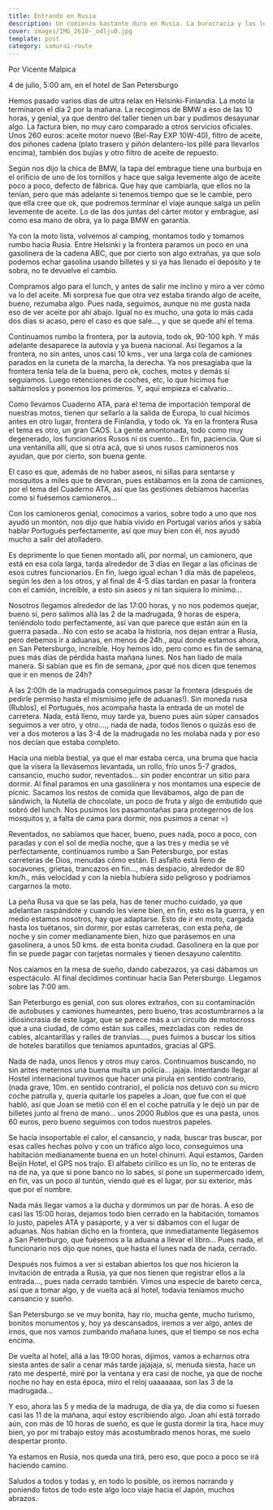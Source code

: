 ```yaml
---
title: Entrando en Rusia
description: Un comienzo bastante duro en Rusia. La burocracia y las leyes no escritas hacen acto de presencia
cover: images/IMG_2610-_odlju0.jpg
template: post
category: samurai-route
---
```


Por Vicente Malpica

4 de julio, 5:00 am, en el hotel de San Petersburgo

Hemos pasado varios días de ultra relax en Helsinki-Finlandia. La moto la terminaron el día 2 por la mañana. La recogimos de BMW a eso de las 10 horas, y genial, ya que dentro del taller tienen un bar y pudimos desayunar algo. La factura bien, no muy caro comparado a otros servicios oficiales. Unos 260 euros: aceite motor nuevo (Bel-Ray EXP 10W-40), filtro de aceite, dos piñones cadena (plato trasero y piñón delantero-los pillé para llevarlos encima), también dos bujías y otro filtro de aceite de repuesto.

Según nos dijo la chica de BMW, la tapa del embrague tiene una burbuja en el orificio de uno de los tornillos y hace que salga levemente algo de aceite poco a poco, defecto de fábrica. Que hay que cambiarla, que ellos no la tenían, pero que más adelante si tenemos tiempo que se le cambie, pero que ella cree que ok, que podremos terminar el viaje aunque salga un pelín levemente de aceite. Lo de las dos juntas del cárter motor y embrague, así como esa mano de obra, ya lo paga BMW en garantía.

Ya con la moto lista, volvemos al camping, montamos todo y tomamos rumbo hacia Rusia. Entre Helsinki y la frontera paramos un poco en una gasolinera de la cadena ABC, que por cierto son algo extrañas, ya que solo podemos echar gasolina usando billetes y si ya has llenado el depósito y te sobra, no te devuelve el cambio.

Compramos algo para el lunch, y antes de salir me inclino y miro a ver cómo va lo del aceite. Mi sorpresa fue que otra vez estaba tirando algo de aceite, bueno, rezumaba algo. Pues nada, seguimos, aunque no me gusta nada eso de ver aceite por ahí abajo. Igual no es mucho, una gota lo más cada dos días si acaso, pero el caso es que sale…, y que se quede ahí el tema.

Continuamos rumbo la frontera, por la autovía, todo ok, 90-100 kph. Y más adelante desaparece la autovía y ya buena nacional. Así llegamos a la frontera, no sin antes, unos casi 10 kms., ver una larga cola de camiones parados en la cuneta de la marcha, la derecha. Ya nos presagiaba que la frontera tenía tela de la buena, pero ok, coches, motos y demás sí seguíamos. Luego retenciones de coches, etc, lo que hicimos fue saltárnoslos y ponernos los primeros. Y, aquí empieza el calvario...

Como llevamos Cuaderno ATA, para el tema de importación temporal de nuestras motos, tienen qur sellarlo a la salida de Europa, lo cual hicimos antes en otro lugar, frontera de Finlandia, y todo ok. Ya en la frontera Rusa el tema es otro, un gran CAOS. La gente amontonada, todo como muy degenerado, los funcionarios Rusos ni os cuento… En fin, paciencia. Que si una ventanilla allí, que si otra acá, que si unos rusos camioneros nos ayudan, que por cierto, son buena gente.

El caso es que, además de no haber aseos, ni sillas para sentarse y mosquitos a miles que te devoran, pues estábamos en la zona de camiones, por el tema del Cuaderno ATA, así que las gestiones debíamos hacerlas como si fuésemos camioneros…

Con los camioneros genial, conocimos a varios, sobre todo a uno que nos ayudó un montón, nos dijo que había vivido en Portugal varios años y sabía hablar Portugués perfectamente, así que muy bien con él, nos ayudó mucho a salir del atolladero.

Es deprimente lo que tienen montado allí, por normal, un camionero, que está en esa cola larga, tarda alrededor de 3 días en llegar a las oficinas de esos cutres funcionarios. En fin, luego igual echan 1 día más de papeleos, según les den a los otros, y al final de 4-5 días tardan en pasar la frontera con el camión, increíble, a esto sin aseos y ni tan siquiera lo mínimo…

Nosotros llegamos alrededor de las 17:00 horas, y no nos podemos quejar, bueno sí, pero salimos allá las 2 de la madrugada, 9 horas de espera, teniéndolo todo perfectamente, así van que parece que están aún en la guerra pasada…No con esto se acaba la historia, nos dejan entrar a Rusia, pero debemos ir a aduanas, en menos de 24h., aquí donde estamos ahora, en San Petersburgo, increíble. Hoy hemos ido, pero como es fin de semana, pues más días de pérdida hasta mañana lunes. Nos han liado de mala manera. Si sabían que es fin de semana, ¿por qué nos dicen que tenemos que ir en menos de 24h?

A las 2:00h de la madrugada conseguimos pasar la frontera (después de pedirle permiso hasta el mismísimo jefe de aduanas!). Sin moneda rusa (Rublos), el Portugués, nos acompaña hasta la entrada de un motel de carretera. Nada, está lleno, muy tarde ya, bueno pues aún súper cansados seguimos a ver otro, y otro…., nada de nada, todos llenos o quizás eso de ver a dos moteros a las 3-4 de la madrugada no les molaba nada y por eso nos decían que estaba completo.

Hacía una niebla bestial, ya que el mar estaba cerca, una bruma que hacía que la visera la llevásemos levantada, un rollo, frío unos 5-7 grados, cansancio, mucho sudor, reventados... sin poder encontrar un sitio para dormir. Al final paramos en una gasolinera y nos montamos una especie de pícnic. Sacamos los restos de comida que llevábamos, algo de pan de sándwich, la Nutella de chocolate, un poco de fruta y algo de embutido que sobró del lunch. Nos pusimos los pasamontañas para protegernos de los mosquitos y, a falta de cama para dormir, nos pusimos a cenar =)

Reventados, no sabíamos que hacer, bueno, pues nada, poco a poco, con paradas y con el sol de media noche, que a las tres y media se vé perfectamente, continuamos rumbo a San Petersburgo, por estas carreteras de Dios, menudas cómo están. El asfalto está lleno de socavones, grietas, trancazos en fin..., más despacio, alrededor de 80 km/h., más velocidad y con la niebla hubiera sido peligroso y podríamos cargarnos la moto.

La peña Rusa va que se las pela, has de tener mucho cuidado, ya que adelantan raspándote y cuando les viene bien, en fin, esto es la guerra, y en medio estamos nosotros, hay que adaptarse. Esto de ir en moto, cargada hasta los tuétanos, sin dormir, por estas carreteras, con esta peña, de noche y sin comer medianamente bien, hizo que parásemos en una gasolinera, a unos 50 kms. de esta bonita ciudad. Gasolinera en la que por fin se puede pagar con tarjetas normales y tienen desayuno calentito.

Nos caíamos en la mesa de sueño, dando cabezazos, ya casi dábamos un espectáculo. Al final decidimos continuar hacia San Petersburgo. Llegamos sobre las 7:00 am.

San Peterburgo es genial, con sus olores extraños, con su contaminación de autobuses y camiones humeantes, pero bueno, tras acostumbrarnos a la idiosincrasia de este lugar, que se parece más a un circuito de motocross que a una ciudad, de cómo están sus calles, mezcladas con  redes de cables, alcantarillas y raíles de tranvías…., pues fuimos a buscar los sitios de hoteles baratillos que teníamos apuntados, gracias al GPS.

Nada de nada, unos llenos y otros muy caros. Continuamos buscando, no sin antes meternos una buena multa un policía... jajaja. Intentando llegar al Hostel internacional tuvimos que hacer una pirula en sentido contrario, (nada grave, 10m. en sentido contrario), el policía nos detuvo con su micro coche patrulla y, quería quitarle los papeles a Joan, que fue con el qué habló, así que Joan se metió con él en el coche patrulla y le dejó un par de billetes junto al freno de mano... unos 2000 Rublos que es una pasta, unos 60 euros, pero bueno seguimos con todos nuestros papeles.

Se hacía insoportable el calor, el cansancio, y nada, buscar tras buscar, por esas calles hechas polvo y con un tráfico algo loco, conseguimos una habitación medianamente buena en un hotel chinurri. Aquí estamos, Garden Beijin Hotel, el GPS nos trajo. El alfabeto cirílico es un lío, no te enteras de na de na, ya que si pone banco no lo sabes, si pone un supermercado idem, en fin, vas un poco al tuntún, viendo qué es el lugar, por su exterior, más que por el nombre.

Nada más llegar vamos a la ducha y dormimos un par de horas. A eso de casi las 15:00 horas, dejamos todo bien cerrado en la habitación, tomamos lo justo, papeles ATA y pasaporte, y a ver si dábamos con el lugar de aduanas. Nos habían dicho en la frontera, que inmediatamente llegásemos a San Peterburgo, que fuésemos a la aduana a llevar el libro... Pues nada, el funcionario nos dijo que nones, que hasta el lunes nada de nada, cerrado.

Después nos fuimos a ver si estaban abiertos los que nos hicieron la invitación de entrada a Rusia, ya que nos tienen que registrar ellos a la entrada…, pues nada cerrado también. Vimos una especie de bareto cerca, así que a tomar algo, y de vuelta acá al hotel, todavía teníamos mucho cansancio y sueño.

San Petersburgo se ve muy bonita, hay río, mucha gente, mucho turismo, bonitos monumentos y, hoy ya descansados, iremos a ver algo, antes de irnos, que nos vamos zumbando mañana lunes, que el tiempo se nos echa encima.

De vuelta al hotel, allá a las 19:00 horas, dijimos, vamos a echarnos otra siesta antes de salir a cenar más tarde jajajaja, sí, menuda siesta, hace un rato me desperté, miré por la ventana y era casi de noche, ya que de noche noche no hay en esta época, miro el reloj uaaaaaaa, son las 3 de la madrugada...

Y eso, ahora las 5 y media de la madruga, de día ya, de día como si fuesen casi las 11 de la mañana, aquí estoy escribiendo algo. Joan ahí está torrado aún, con más de 10 horas de sueño, es que le gusta dormir la tira, hace muy bien, yo por mi trabajo estoy más acostumbrado menos horas, me suelo despertar pronto.

Ya estamos en Rusia, nos queda una tirá, pero eso, que poco a poco se irá haciendo camino.

Saludos a todos y todas y, en todo lo posible, os iremos narrando y poniendo fotos de todo este algo loco viaje hacia el Japón, muchos abrazos.
